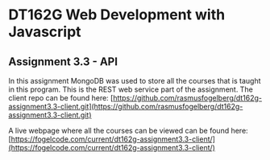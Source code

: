 # DT162G Web Development with Javascript

## Assignment 3.3 - API

In this assignment MongoDB was used to store all the courses that is taught in this program. This is the REST web service part of the assignment. The client repo can be found here:
[https://github.com/rasmusfogelberg/dt162g-assignment3.3-client.git](https://github.com/rasmusfogelberg/dt162g-assignment3.3-client.git)

A live webpage where all the courses can be viewed can be found here:
[https://fogelcode.com/current/dt162g-assignment3.3-client/](https://fogelcode.com/current/dt162g-assignment3.3-client/)